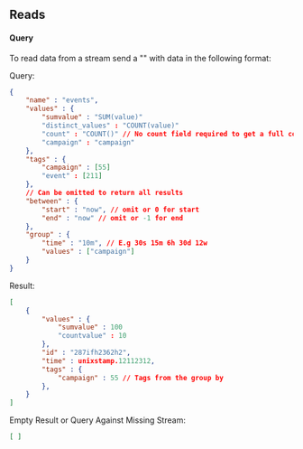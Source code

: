## Reads

#### Query

To read data from a stream send a "<read command>" with data in the following format:

Query:
~~~JSON
{
    "name" : "events",
    "values" : {
        "sumvalue" : "SUM(value)"
        "distinct_values" : "COUNT(value)"
        "count" : "COUNT()" // No count field required to get a full count of all rows
        "campaign" : "campaign"
    },
    "tags" : {
        "campaign" : [55]
        "event" : [211]
    },
    // Can be omitted to return all results
    "between" : {
        "start" : "now", // omit or 0 for start
        "end" : "now" // omit or -1 for end
    },
    "group" : {
        "time" : "10m", // E.g 30s 15m 6h 30d 12w
        "values" : ["campaign"]
    }
}
~~~


Result:
~~~JSON
[
    {
        "values" : {
            "sumvalue" : 100
            "countvalue" : 10
        },
        "id" : "287ifh2362h2",
        "time" : unixstamp.12112312,
        "tags" : {
            "campaign" : 55 // Tags from the group by
        },
    }
]
~~~

Empty Result or Query Against Missing Stream:
~~~JSON
[ ]
~~~